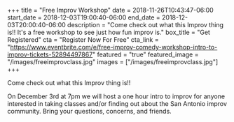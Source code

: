 +++
title = "Free Improv Workshop"
date = 2018-11-26T10:43:47-06:00
start_date = 2018-12-03T19:00:40-06:00
end_date = 2018-12-03T20:00:40-06:00
description = "Come check out what this Improv thing is!! It's a free workshop to see just how fun improv is."
box_title = "Get Registered"
cta = "Register Now For Free"
cta_link = "https://www.eventbrite.com/e/free-improv-comedy-workshop-intro-to-improv-tickets-52894497867"
featured = "true"
featured_image = "/images/freeimprovclass.jpg"
images = ["/images/freeimprovclass.jpg"]
+++


Come check out what this Improv thing is!!


On December 3rd at 7pm we will host a one hour intro to improv for anyone interested in taking classes and/or finding out about the San Antonio improv community. Bring your questions, concerns, and friends.
